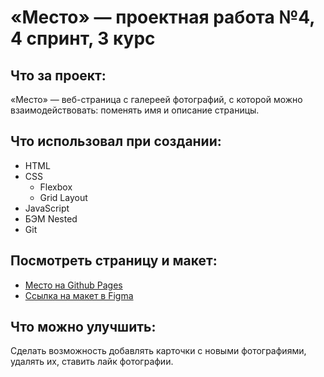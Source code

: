 # «Место» — проектная работа №4, 4 спринт, 3 курс

## Что за проект:

«Место» — веб-страница с галереей фотографий, с которой можно взаимодействовать:
поменять имя и описание страницы.

## Что использовал при создании:

* HTML
* CSS
    * Flexbox
    * Grid Layout
* JavaScript
* БЭМ Nested
* Git

## Посмотреть страницу и макет:

* [Место на Github Pages](https://shuraaas.github.io/mesto/index.html)
* [Ссылка на макет в Figma](https://www.figma.com/file/2cn9N9jSkmxD84oJik7xL7/JavaScript.-Sprint-4?node-id=0%3A1)

## Что можно улучшить:

Сделать возможность добавлять карточки с новыми фотографиями, удалять их, ставить лайк
фотографии.